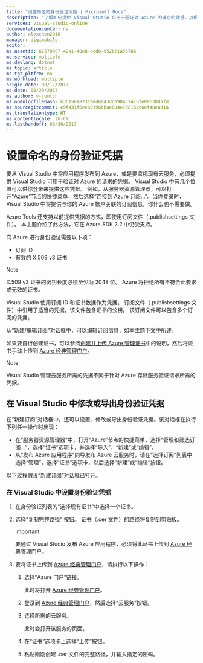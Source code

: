 ```yaml
---
title: "设置命名的身份验证凭据 | Microsoft Docs"
description: "了解如何提供 Visual Studio 可用于验证对 Azure 的请求的凭据，以便从 Visual Studio 将应用程序发布到 Azure 或者监视现有云服务。 "
services: visual-studio-online
documentationcenter: na
author: alexchen2016
manager: digimobile
editor: 
ms.assetid: 61570907-42a1-40e8-bcd6-952b21a55786
ms.service: multiple
ms.devlang: dotnet
ms.topic: article
ms.tgt_pltfrm: na
ms.workload: multiple
origin.date: 08/17/2017
ms.date: 08/29/2017
ms.author: v-junlch
ms.openlocfilehash: b36156987319dd6043dc090ac24cbfe09638dafd
ms.sourcegitcommit: e9f431f6ee60196bbae604e7d8152c6ef48ead1a
ms.translationtype: HT
ms.contentlocale: zh-CN
ms.lasthandoff: 08/30/2017
---
```

# <a name="setting-up-named-authentication-credentials"></a>设置命名的身份验证凭据
要从 Visual Studio 中将应用程序发布到 Azure，或是要监视现有云服务，必须提供 Visual Studio 可用于验证对 Azure 的请求的凭据。 Visual Studio 中有几个位置可以供你登录来提供这些凭据。 例如，从服务器资源管理器，可以打开“Azure”节点的快捷菜单，然后选择“连接到 Azure 订阅...”。当你登录时，Visual Studio 中将提供与你的 Azure 帐户关联的订阅信息，你什么也不需要做。

Azure Tools 还支持以前提供凭据的方式，即使用订阅文件（.publishsettings 文件）。 本主题介绍了此方法，它在 Azure SDK 2.2 中仍受支持。

向 Azure 进行身份验证需要以下项：

- 订阅 ID
- 有效的 X.509 v3 证书

> [!NOTE]
> X.509 v3 证书的密钥长度必须至少为 2048 位。 Azure 将拒绝所有不符合此要求或无效的证书。
>
>

Visual Studio 使用订阅 ID 和证书数据作为凭据。 订阅文件（.publishsettings 文件）中引用了适当的凭据，该文件包含证书的公钥。 该订阅文件可以包含多个订阅的凭据。

从“新建/编辑订阅”对话框中，可以编辑订阅信息，如本主题下文中所述。

如果要自行创建证书，可以参阅[创建并上传 Azure 管理证书](/cloud-services/cloud-services-certs-create)中的说明，然后将证书手动上传到 [Azure 经典管理门户](https://manage.windowsazure.cn)。

> [!NOTE]
> Visual Studio 管理云服务所需的凭据不同于针对 Azure 存储服务验证请求所需的凭据。
>
>

## <a name="modify-or-export-authentication-credentials-in-visual-studio"></a>在 Visual Studio 中修改或导出身份验证凭据
在“新建订阅”对话框中，还可以设置、修改或导出身份验证凭据。该对话框在执行下列任一操作时出现：

- 在“服务器资源管理器”中，打开“Azure”节点的快捷菜单，选择“管理和筛选订阅...”，选择“证书”选项卡，并选择“导入”、“新建”或“编辑”。
- 从“发布 Azure 应用程序”向导发布 Azure 云服务时，请在“选择订阅”列表中选择“管理”，选择“证书”选项卡，然后选择“新建”或“编辑”按钮。

以下过程假设“新建订阅”对话框已打开。

### <a name="to-set-up-authentication-credentials-in-visual-studio"></a>在 Visual Studio 中设置身份验证凭据
1. 在身份验证列表的“选择现有证书”中选择一个证书。
2. 选择“复制完整路径”  按钮。 证书（.cer 文件）的路径将复制到剪贴板。

   > [!IMPORTANT]
   > 要通过 Visual Studio 发布 Azure 应用程序，必须将此证书上传到 [Azure 经典管理门户](https://manage.windowsazure.cn)。
   >
   >
3. 要将证书上传到 [Azure 经典管理门户](https://manage.windowsazure.cn)，请执行以下操作：

   1. 选择“Azure 门户”链接。

        此时将打开 [Azure 经典管理门户](https://manage.windowsazure.cn)。
   2. 登录到 [Azure 经典管理门户](https://manage.windowsazure.cn)，然后选择“云服务”按钮。
   3. 选择所需的云服务。

       此时会打开该服务的页面。
   4. 在“证书”选项卡上选择“上传”按钮。
   5. 粘贴刚刚创建 .cer 文件的完整路径，并输入指定的密码。

<!--Update_Description: wording update -->  